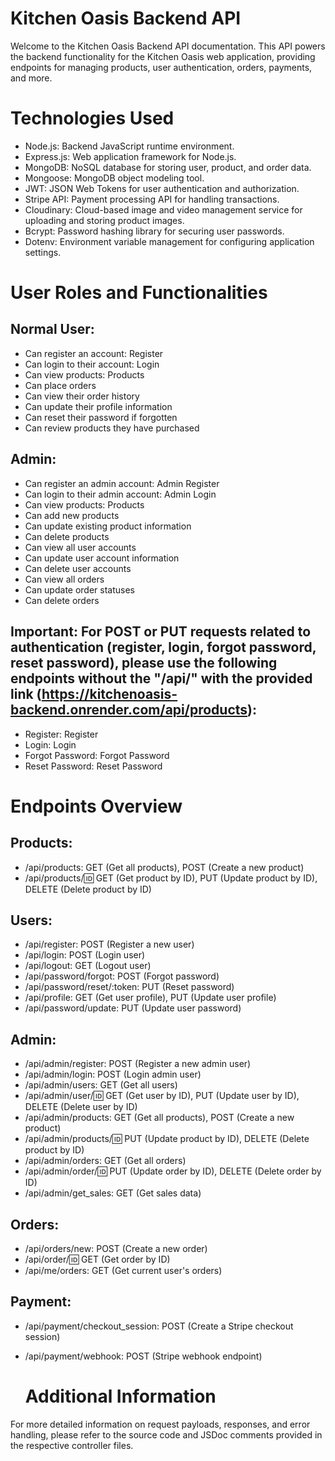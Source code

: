 # Kitchen Oasis Backend API


Welcome to the Kitchen Oasis Backend API documentation. This API powers the backend functionality for the Kitchen Oasis web application, providing endpoints for managing products, user authentication, orders, payments, and more.




# Technologies Used
- Node.js: Backend JavaScript runtime environment.
- Express.js: Web application framework for Node.js.
- MongoDB: NoSQL database for storing user, product, and order data.
- Mongoose: MongoDB object modeling tool.
- JWT: JSON Web Tokens for user authentication and authorization.
- Stripe API: Payment processing API for handling transactions.
- Cloudinary: Cloud-based image and video management service for uploading and storing product images.
- Bcrypt: Password hashing library for securing user passwords.
- Dotenv: Environment variable management for configuring application settings.

  


# User Roles and Functionalities


## Normal User:

- Can register an account: Register
- Can login to their account: Login
- Can view products: Products
- Can place orders
- Can view their order history
- Can update their profile information
- Can reset their password if forgotten
- Can review products they have purchased

  
## Admin:

- Can register an admin account: Admin Register
- Can login to their admin account: Admin Login
- Can view products: Products
- Can add new products
- Can update existing product information
- Can delete products
- Can view all user accounts
- Can update user account information
- Can delete user accounts
- Can view all orders
- Can update order statuses
- Can delete orders

  
## Important: For POST or PUT requests related to authentication (register, login, forgot password, reset password), please use the following endpoints without the "/api/" with the provided link (https://kitchenoasis-backend.onrender.com/api/products):


- Register: Register
- Login: Login
- Forgot Password: Forgot Password
- Reset Password: Reset Password


# Endpoints Overview


## Products:


- /api/products: GET (Get all products), POST (Create a new product)
- /api/products/:id: GET (Get product by ID), PUT (Update product by ID), DELETE (Delete product by ID)

  
## Users:

- /api/register: POST (Register a new user)
- /api/login: POST (Login user)
- /api/logout: GET (Logout user)
- /api/password/forgot: POST (Forgot password)
- /api/password/reset/:token: PUT (Reset password)
- /api/profile: GET (Get user profile), PUT (Update user profile)
- /api/password/update: PUT (Update user password)

  
## Admin:


- /api/admin/register: POST (Register a new admin user)
- /api/admin/login: POST (Login admin user)
- /api/admin/users: GET (Get all users)
- /api/admin/user/:id: GET (Get user by ID), PUT (Update user by ID), DELETE (Delete user by ID)
- /api/admin/products: GET (Get all products), POST (Create a new product)
- /api/admin/products/:id: PUT (Update product by ID), DELETE (Delete product by ID)
- /api/admin/orders: GET (Get all orders)
- /api/admin/order/:id: PUT (Update order by ID), DELETE (Delete order by ID)
- /api/admin/get_sales: GET (Get sales data)

  
## Orders:

- /api/orders/new: POST (Create a new order)
- /api/order/:id: GET (Get order by ID)
- /api/me/orders: GET (Get current user's orders)

  
## Payment:

- /api/payment/checkout_session: POST (Create a Stripe checkout session)
- /api/payment/webhook: POST (Stripe webhook endpoint)
  

  # Additional Information

  
For more detailed information on request payloads, responses, and error handling, please refer to the source code and JSDoc comments provided in the respective controller files.
